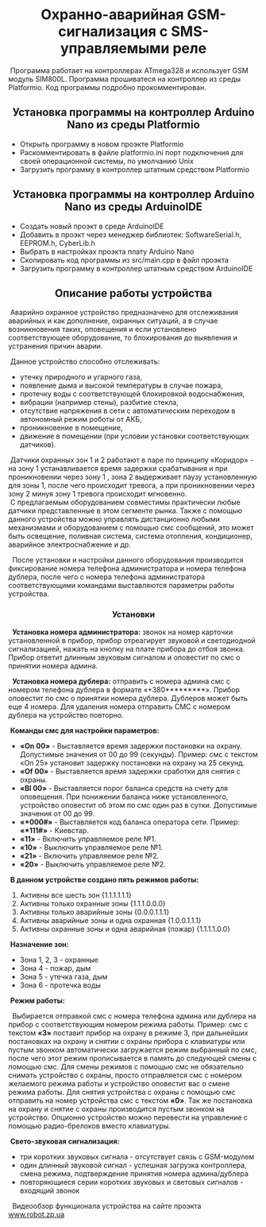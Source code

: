 <h1 align=center>Охранно-аварийная GSM-сигнализация с SMS-управляемыми реле</h1>
<p>
   &nbsp;Программа работает на контроллерах ATmega328 и использует GSM модуль SIM800L.
   Программа прошиватеся на контроллер из среды Platformio.
   Код программы подробно прокомментирован.
</p>
<h2 align=center>Установка программы на контроллер Arduino Nano из среды Platformio</h2>
<ul>
  <li>Открыть программу в новом проэкте Platformio
  <li>Раскомментировать в файле platformio.ini порт подключения для своей операционной системы, по умолчанию Unix
  <li>Загрузить программу в контроллер штатным средством Platformio
</ul>
<h2 align=center>Установка программы на контроллер Arduino Nano из среды ArduinoIDE</h2>
<ul>
  <li>Создать новый проэкт в среде ArduinoIDE
  <li>Добавить в проэкт через менеджер библиотек: SoftwareSerial.h, EEPROM.h, CyberLib.h
  <li>Выбрать в настройках проэкта плату Arduino Nano
  <li>Скопировать код программы из src/main.cpp в файл проэкта
  <li>Загрузить программу в контроллер штатным средством ArduinoIDE
</ul>
<h2 align=center>Описание работы устройства</h2>
<p>
  &nbsp;Аварийно охранное устройство предназначено для отслеживания аварийных и как дополнение, охранных ситуаций, а в случае возникновения таких, оповещения и если установлено соответствующее оборудование, то блокирования до выявления и устранения  причин аварии.
</p>
&nbsp;Данное устройство способно отслеживать:
<ul>
  <li>утечку природного и угарного газа,
  <li>появление дыма и высокой температуры в случае пожара,
  <li>протечку воды с соответствующей блокировкой водоснабжения,
  <li>вибрации (например стены), разбитие стекла,
  <li>отсутствие напряжения в сети с автоматическим переходом в автономный режим роботы от АКБ,
  <li>проникновение в помещение,
  <li>движение в помещении (при условии установки соответствующих датчиков).
</ul>
 &nbsp;Датчики охранных зон 1 и 2 работают в паре по принципу «Коридор» - на зону 1 устанавливается время задержки срабатывания и при проникновении через зону 1 , зона 2 выдерживает паузу установленную для зоны 1, после чего происходит тревога, а при проникновении через зону 2 минуя зону 1 тревога происходит мгновенно.
 <br/>
 &nbsp;С предлагаемым оборудованием совместимы практически любые датчики представленные в этом сегменте рынка. Также с помощью данного устройства можно управлять дистанционно любыми механизмами и оборудованием с помощью смс сообщений, это может быть освещение, поливная система, система отопления, кондиционер, аварийное электроснабжение и др.
<p>&nbsp;
  После установки и настройки данного оборудования производится фиксирование номера телефона администратора и номера телефона дублера, после чего с номера телефона администратора соответствующими командами выставляются параметры работы устройства.
  </p>
  <h3 align="center">Установки</h3>
<p>&nbsp;
  <b>Установка номера администратора:</b> звонок на номер карточки установленной в прибор, прибор отреагирует звуковой и светодиодной сигнализацией, нажать на кнопку на плате прибора до отбоя звонка. Прибор ответит длинным звуковым сигналом и оповестит по смс о принятии номера админа.
</p>
<p>&nbsp;
  <b>Установка номера дублера:</b> отправить с номера админа смс с номером телефона дублера в формате «+380*********». Прибор оповестит по смс о принятии номера дублера. Дублеров может быть еще 4 номера. Для удаления номера отправить СМС с номером дублера на устройство повторно.
</p>
&nbsp;<b>Команды смс для настройки параметров:</b>
<ul>
  <li><b>«On 00»</b> - Выставляется время задержки постановки на охрану. Допустимые значения от 00 до 99 (секунды). Пример: смс с текстом «On 25» установит задержку постановки на охрану на 25 секунд.
  <li><b>«Of 00»</b> - Выставляется время задержки сработки для снятия с охраны.
  <li><b>«Bl 00»</b> - Выставляется порог баланса средств на счету для оповещения. При понижении баланса ниже установленного, устройство оповестит об этом по смс один раз в сутки. Допустимые значения от 00 до 99.
  <li><b>«*000#»</b> - Выставляется код баланса оператора сети. Пример: <b>«*111#»</b> - Киевстар.
  <li><b>«11»</b> - Включить управляемое реле №1.
  <li><b>«10»</b> - Выключить управляемое реле №1.
  <li><b>«21»</b> - Включить управляемое реле №2.
  <li><b>«20»</b> - Выключить управляемое реле №2.
</ul>
&nbsp;<b>В данном устройстве создано пять режимов работы:</b>
<ol>
  <li>Активны все шесть зон                               {1.1.1.1.1.1}
  <li>Активны только охранные зоны                        {1.1.1.0.0.0}
  <li>Активны только аварийные зоны                       {0.0.0.1.1.1}
  <li>Активны аварийные зоны и одна охранная              {1.0.0.1.1.1}
  <li>Активны охранные зоны и одна аварийная  (пожар)     {1.1.1.1.0.0}
</ol>
&nbsp;<b>Назначение зон:</b>
<ul>
  <li>Зона 1, 2, 3 - охранные
  <li>Зона 4 - пожар, дым
  <li>Зона 5 - утечка газа, дым
  <li>Зона 6 - протечка воды
</ul>
  &nbsp;<b>Режим работы:</b>
<p>&nbsp;
  Выбирается отправкой смс с номера телефона админа или дублера на прибор с соответствующим номером режима работы. Пример: смс с текстом <b>«3»</b> поставит прибор на охрану в режиме 3, при дальнейших постановках на охрану и снятии с охраны прибора с клавиатуры или пустым звонком автоматически загружается режим выбранный по смс, после чего этот режим прописывается в память до следующей смены с помощью смс. Для смены режимов с помощью смс не обязательно снимать устройство с охраны, просто отправляется смс с номером желаемого режима работы и устройство оповестит вас о смене режима работы. Для снятия устройства с охраны с помощью смс отправить на номер устройства смс с текстом <b>«0»</b>. Так же постановка на охрану и снятие с охраны производится пустым звонком на устройство. Опционно устройство можно перевести на управление с помощью радио-брелоков вместо клавиатуры.
</p>
&nbsp;<b>Свето-звуковая сигнализация:</b>
<ul>
  <li>три коротких звуковых сигнала - отсутствует связь с GSM-модулем
  <li>один длинный звуковой сигнал - успешная загрузка контроллера, смена режима, подтверждение принятия номера админа/дублера
  <li>повторяющиеся серии коротких звуковых и световых сигналов - входящий звонок
</ul>
<p>&nbsp;
Видеообзор функционала устройства на сайте проэкта <a href="https://www.robot.zp.ua">www.robot.zp.ua</a>
</p>

